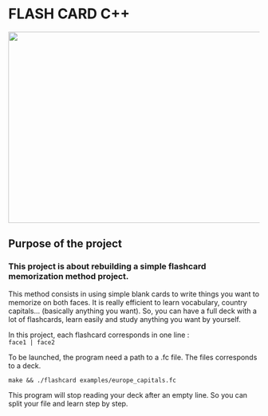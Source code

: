 # FLASH CARD C++

<img src="https://schoolhabits.com/wp-content/uploads/2017/01/good-flashcard-scaled-e1639491350119-1024x768.jpeg" style="width:512px;height:384px;">

## Purpose of the project

### This project is about rebuilding a simple flashcard memorization method project.
This method consists in using simple blank cards to write things you want to memorize on both faces. It is really efficient to learn vocabulary, country capitals... (basically anything you want). So, you can have a full deck with a lot of flashcards, learn easily and study anything you want by yourself.

In this project, each flashcard corresponds in one line :\
`face1 | face2`

To be launched, the program need a path to a .fc file. The files corresponds to a deck.
```
make && ./flashcard examples/europe_capitals.fc
```
This program will stop reading your deck after an empty line. So you can split your file and learn step by step.
